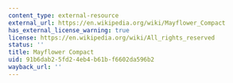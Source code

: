 ```yaml
---
content_type: external-resource
external_url: https://en.wikipedia.org/wiki/Mayflower_Compact
has_external_license_warning: true
license: https://en.wikipedia.org/wiki/All_rights_reserved
status: ''
title: Mayflower Compact
uid: 91b6dab2-5fd2-4eb4-b61b-f6602da596b2
wayback_url: ''
---
```

